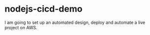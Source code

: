 # nodejs-cicd-demo
I am going to set up an automated design, deploy and automate a live project on AWS.
